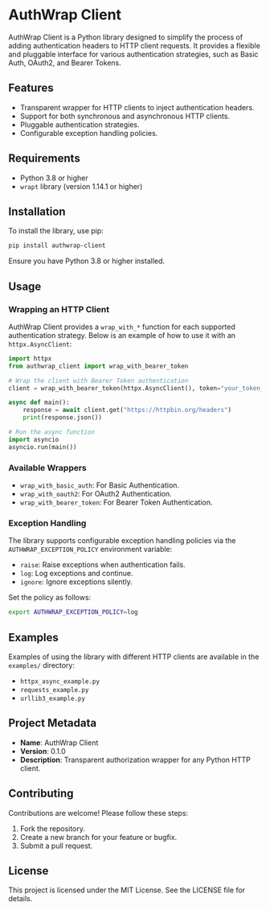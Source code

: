 # AuthWrap Client

AuthWrap Client is a Python library designed to simplify the process of adding authentication headers to HTTP client requests. It provides a flexible and pluggable interface for various authentication strategies, such as Basic Auth, OAuth2, and Bearer Tokens.

## Features
- Transparent wrapper for HTTP clients to inject authentication headers.
- Support for both synchronous and asynchronous HTTP clients.
- Pluggable authentication strategies.
- Configurable exception handling policies.

## Requirements
- Python 3.8 or higher
- `wrapt` library (version 1.14.1 or higher)

## Installation
To install the library, use pip:

```bash
pip install authwrap-client
```

Ensure you have Python 3.8 or higher installed.

## Usage

### Wrapping an HTTP Client
AuthWrap Client provides a `wrap_with_*` function for each supported authentication strategy. Below is an example of how to use it with an `httpx.AsyncClient`:

```python
import httpx
from authwrap_client import wrap_with_bearer_token

# Wrap the client with Bearer Token authentication
client = wrap_with_bearer_token(httpx.AsyncClient(), token="your_token_here")

async def main():
    response = await client.get("https://httpbin.org/headers")
    print(response.json())

# Run the async function
import asyncio
asyncio.run(main())
```

### Available Wrappers
- `wrap_with_basic_auth`: For Basic Authentication.
- `wrap_with_oauth2`: For OAuth2 Authentication.
- `wrap_with_bearer_token`: For Bearer Token Authentication.

### Exception Handling
The library supports configurable exception handling policies via the `AUTHWRAP_EXCEPTION_POLICY` environment variable:
- `raise`: Raise exceptions when authentication fails.
- `log`: Log exceptions and continue.
- `ignore`: Ignore exceptions silently.

Set the policy as follows:

```bash
export AUTHWRAP_EXCEPTION_POLICY=log
```

## Examples
Examples of using the library with different HTTP clients are available in the `examples/` directory:
- `httpx_async_example.py`
- `requests_example.py`
- `urllib3_example.py`

## Project Metadata
- **Name**: AuthWrap Client
- **Version**: 0.1.0
- **Description**: Transparent authorization wrapper for any Python HTTP client.

## Contributing
Contributions are welcome! Please follow these steps:
1. Fork the repository.
2. Create a new branch for your feature or bugfix.
3. Submit a pull request.

## License
This project is licensed under the MIT License. See the LICENSE file for details.
